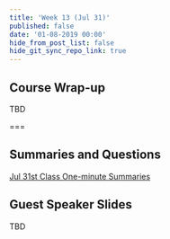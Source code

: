 ```yaml
---
title: 'Week 13 (Jul 31)'
published: false
date: '01-08-2019 00:00'
hide_from_post_list: false
hide_git_sync_repo_link: true
---
```


## Course Wrap-up
TBD

===

## Summaries and Questions  
[Jul 31st Class One-minute Summaries](https://canvas.sfu.ca)

## Guest Speaker Slides  
TBD
